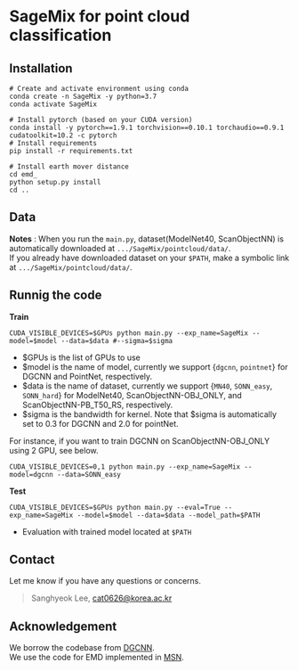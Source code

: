 # SageMix for point cloud classification
## Installation
```
# Create and activate environment using conda
conda create -n SageMix -y python=3.7
conda activate SageMix
 
# Install pytorch (based on your CUDA version)
conda install -y pytorch==1.9.1 torchvision==0.10.1 torchaudio==0.9.1 cudatoolkit=10.2 -c pytorch
# Install requirements
pip install -r requirements.txt

# Install earth mover distance
cd emd_
python setup.py install
cd ..
```

## Data

**Notes** : When you run the `main.py`, dataset(ModelNet40, ScanObjectNN) is automatically downloaded at `.../SageMix/pointcloud/data/`.  
If you already have downloaded dataset on your `$PATH`, make a symbolic link at `.../SageMix/pointcloud/data/`. 

## Runnig the code

**Train**
```
CUDA_VISIBLE_DEVICES=$GPUs python main.py --exp_name=SageMix --model=$model --data=$data #--sigma=$sigma
```
- $GPUs is the list of GPUs to use
- $model is the name of model, currently we support {`dgcnn`, `pointnet`} for DGCNN and PointNet, respectively.
- $data is the name of dataset, currently we support {`MN40`, `SONN_easy`, `SONN_hard`} for ModelNet40, ScanObjectNN-OBJ_ONLY, and ScanObjectNN-PB_T50_RS, respectively.  
- $sigma is the bandwidth for kernel. Note that $sigma is automatically set to 0.3 for DGCNN and 2.0 for pointNet.

For instance, if you want to train DGCNN on ScanObjectNN-OBJ_ONLY using 2 GPU, see below.
```
CUDA_VISIBLE_DEVICES=0,1 python main.py --exp_name=SageMix --model=dgcnn --data=SONN_easy
```

**Test**
```
CUDA_VISIBLE_DEVICES=$GPUs python main.py --eval=True --exp_name=SageMix --model=$model --data=$data --model_path=$PATH
```
- Evaluation with trained model located at `$PATH`

## Contact
Let me know if you have any questions or concerns.
> Sanghyeok Lee, cat0626@korea.ac.kr

## Acknowledgement

We borrow the codebase from [DGCNN](https://github.com/WangYueFt/dgcnn).  
We use the code for EMD implemented in [MSN](https://github.com/Colin97/MSN-Point-Cloud-Completion).
